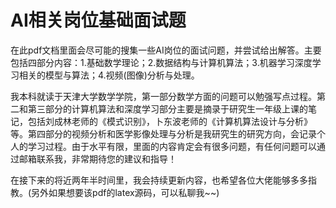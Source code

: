 # AI相关岗位基础面试题
​    在此pdf文档里面会尽可能的搜集一些AI岗位的面试问题，并尝试给出解答。主要包括四部分内容：1.基础数学理论；2.数据结构与计算机算法；3.机器学习深度学习相关的模型与算法；4.视频(图像)分析与处理。

​    我本科就读于天津大学数学学院，第一部分数学方面的问题可以勉强写点过程。第二和第三部分的计算机算法和深度学习部分主要是摘录于研究生一年级上课的笔记，包括刘成林老师的《模式识别》，卜东波老师的《计算机算法设计与分析》等。第四部分的视频分析和医学影像处理与分析是我研究生的研究方向，会记录个人的学习过程。由于水平有限，里面的内容肯定会有很多问题，有任何问题可以通过邮箱联系我，非常期待您的建议和指导！

​    在接下来的将近两年半时间里，我会持续更新内容，也希望各位大佬能够多多指教。(另外如果想要该pdf的latex源码，可以私聊我~~)